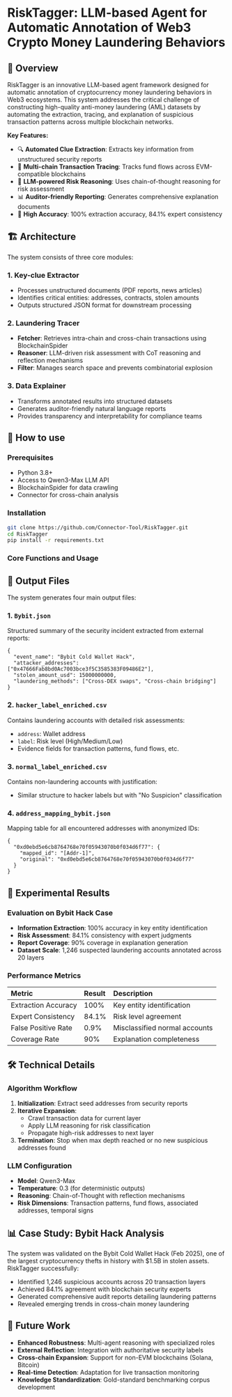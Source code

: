 # RiskTagger: LLM-based Agent for Automatic Annotation of Web3 Crypto Money Laundering Behaviors


## 📖 Overview

RiskTagger is an innovative LLM-based agent framework designed for automatic annotation of cryptocurrency money laundering behaviors in Web3 ecosystems. This system addresses the critical challenge of constructing high-quality anti-money laundering (AML) datasets by automating the extraction, tracing, and explanation of suspicious transaction patterns across multiple blockchain networks.

**Key Features:**

- 🔍 **Automated Clue Extraction**: Extracts key information from unstructured security reports
- 🔄 **Multi-chain Transaction Tracing**: Tracks fund flows across EVM-compatible blockchains
- 🧠 **LLM-powered Risk Reasoning**: Uses chain-of-thought reasoning for risk assessment
- 📊 **Auditor-friendly Reporting**: Generates comprehensive explanation documents
- 🎯 **High Accuracy**: 100% extraction accuracy, 84.1% expert consistency

## 🏗️ Architecture

The system consists of three core modules:

### 1. Key-clue Extractor

- Processes unstructured documents (PDF reports, news articles)
- Identifies critical entities: addresses, contracts, stolen amounts
- Outputs structured JSON format for downstream processing

### 2. Laundering Tracer

- **Fetcher**: Retrieves intra-chain and cross-chain transactions using BlockchainSpider
- **Reasoner**: LLM-driven risk assessment with CoT reasoning and reflection mechanisms
- **Filter**: Manages search space and prevents combinatorial explosion

### 3. Data Explainer

- Transforms annotated results into structured datasets
- Generates auditor-friendly natural language reports
- Provides transparency and interpretability for compliance teams

## 🙌 How to use

### Prerequisites

- Python 3.8+
- Access to Qwen3-Max LLM API
- BlockchainSpider for data crawling
- Connector for cross-chain analysis

### Installation

```bash
git clone https://github.com/Connector-Tool/RiskTagger.git
cd RiskTagger
pip install -r requirements.txt
```

### Core Functions and Usage



## 📁 Output Files

The system generates four main output files:

### 1. `Bybit.json`

Structured summary of the security incident extracted from external reports:

```
{
  "event_name": "Bybit Cold Wallet Hack",
  "attacker_addresses": ["0x47666Fab8bd0Ac7003bce3f5C3585383F09486E2"],
  "stolen_amount_usd": 15000000000,
  "laundering_methods": ["Cross-DEX swaps", "Cross-chain bridging"]
}
```

### 2. `hacker_label_enriched.csv`

Contains laundering accounts with detailed risk assessments:

- `address`: Wallet address
- `label`: Risk level (High/Medium/Low)
- Evidence fields for transaction patterns, fund flows, etc.

### 3. `normal_label_enriched.csv`

Contains non-laundering accounts with justification:

- Similar structure to hacker labels but with "No Suspicion" classification

### 4. `address_mapping_bybit.json`

Mapping table for all encountered addresses with anonymized IDs:

```
{
  "0xd0ebd5e6cb8764768e70f05943070b0f034d6f77": {
    "mapped_id": "[Addr-1]",
    "original": "0xd0ebd5e6cb8764768e70f05943070b0f034d6f77"
  }
}
```

## 🔬 Experimental Results

### Evaluation on Bybit Hack Case

- **Information Extraction**: 100% accuracy in key entity identification
- **Risk Assessment**: 84.1% consistency with expert judgments
- **Report Coverage**: 90% coverage in explanation generation
- **Dataset Scale**: 1,246 suspected laundering accounts annotated across 20 layers

### Performance Metrics

| Metric              | Result | Description                   |
| :------------------ | :----- | :---------------------------- |
| Extraction Accuracy | 100%   | Key entity identification     |
| Expert Consistency  | 84.1%  | Risk level agreement          |
| False Positive Rate | 0.9%   | Misclassified normal accounts |
| Coverage Rate       | 90%    | Explanation completeness      |

## 🛠️ Technical Details

### Algorithm Workflow

1. **Initialization**: Extract seed addresses from security reports
2. **Iterative Expansion**:
   - Crawl transaction data for current layer
   - Apply LLM reasoning for risk classification
   - Propagate high-risk addresses to next layer
3. **Termination**: Stop when max depth reached or no new suspicious addresses found

### LLM Configuration

- **Model**: Qwen3-Max
- **Temperature**: 0.3 (for deterministic outputs)
- **Reasoning**: Chain-of-Thought with reflection mechanisms
- **Risk Dimensions**: Transaction patterns, fund flows, associated addresses, temporal signs

## 📊 Case Study: Bybit Hack Analysis

The system was validated on the Bybit Cold Wallet Hack (Feb 2025), one of the largest cryptocurrency thefts in history with $1.5B in stolen assets. RiskTagger successfully:

- Identified 1,246 suspicious accounts across 20 transaction layers
- Achieved 84.1% agreement with blockchain security experts
- Generated comprehensive audit reports detailing laundering patterns
- Revealed emerging trends in cross-chain money laundering

## 🔮 Future Work

- **Enhanced Robustness**: Multi-agent reasoning with specialized roles
- **External Reflection**: Integration with authoritative security labels
- **Cross-chain Expansion**: Support for non-EVM blockchains (Solana, Bitcoin)
- **Real-time Detection**: Adaptation for live transaction monitoring
- **Knowledge Standardization**: Gold-standard benchmarking corpus development
